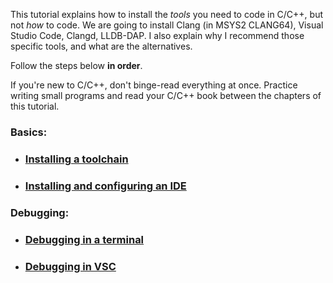 This tutorial explains how to install the *tools* you need to code in C/C++, but not *how* to code. We are going to install Clang (in MSYS2 CLANG64), Visual Studio Code, Clangd, LLDB-DAP. I also explain why I recommend those specific tools, and what are the alternatives.

Follow the steps below **in order**.

If you're new to C/C++, don't binge-read everything at once. Practice writing small programs and read your C/C++ book between the chapters of this tutorial.

### Basics:

* ### [Installing a toolchain](/installing_toolchain.md)

* ### [Installing and configuring an IDE](/installing_ide.md)

### Debugging:

* ### [Debugging in a terminal](/debugging_in_terminal.md)

* ### [Debugging in VSC](/configuring_vsc_debugger.md)
